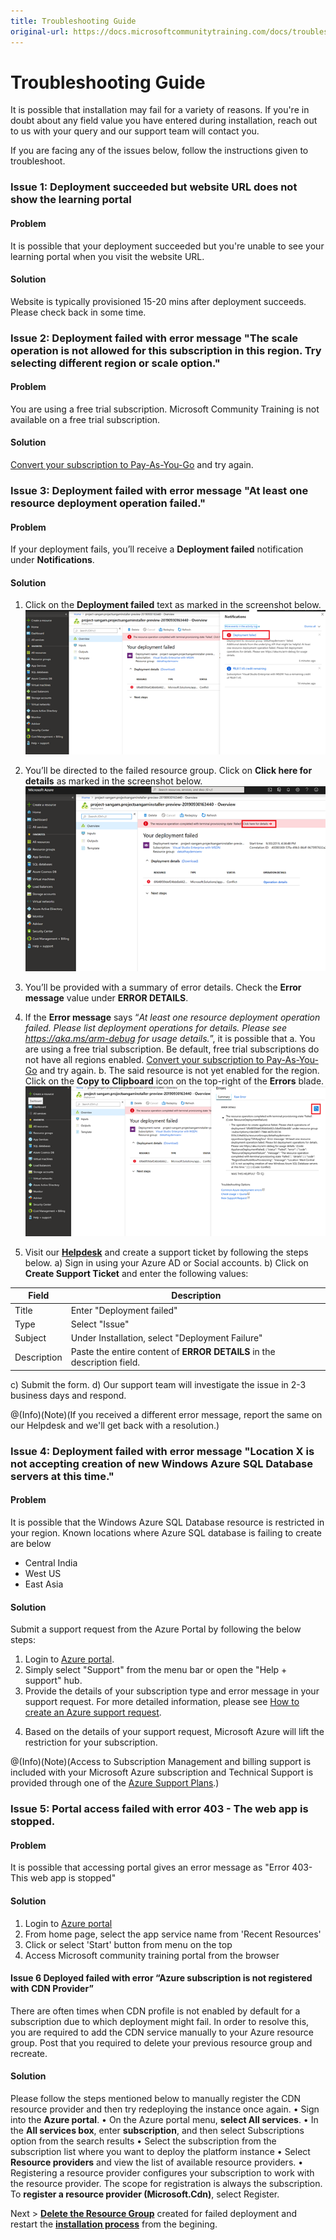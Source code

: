 ```yaml
---
title: Troubleshooting Guide
original-url: https://docs.microsoftcommunitytraining.com/docs/troubleshooting
---
```


# Troubleshooting Guide

It is possible that installation may fail for a variety of reasons. If you're in doubt about any field value you have entered during installation, reach out to us with your query and our support team will contact you.

If you are facing any of the issues below, follow the instructions given to troubleshoot.

### Issue 1: Deployment succeeded but website URL does not show the learning portal

#### Problem
It is possible that your deployment succeeded but you're unable to see your learning portal when you visit the website URL.

#### Solution 
Website is typically provisioned 15-20 mins after deployment succeeds. Please check back in some time. 

### Issue 2: Deployment failed with error message "The scale operation is not allowed for this subscription in this region. Try selecting different region or scale option."

#### Problem
You are using a free trial subscription. Microsoft Community Training is not available on a free trial subscription.

#### Solution 
 [Convert your subscription to Pay-As-You-Go](https://azure.microsoft.com/en-in/pricing/purchase-options/pay-as-you-go/) and try again. 


### Issue 3: Deployment failed with error message "At least one resource deployment operation failed."
#### Problem
If your deployment fails, you’ll receive a **Deployment failed** notification under **Notifications**.

#### Solution 
1.	Click on the **Deployment failed** text as marked in the screenshot below.
![image.png](../../media/image%2825%29.png)
2.	You’ll be directed to the failed resource group. Click on **Click here for details** as marked in the screenshot below.
![image.png](../../media/image%2826%29.png)
3.	You’ll be provided with a summary of error details. Check the **Error message** value under **ERROR DETAILS**.
4.	If the **Error message** says “*At least one resource deployment operation failed. Please list deployment operations for details. Please see https://aka.ms/arm-debug for usage details.*”, it is possible that 
    a.	You are using a free trial subscription. Be default, free trial subscriptions do not have all regions enabled. [Convert your subscription to Pay-As-You-Go](https://azure.microsoft.com/en-in/pricing/purchase-options/pay-as-you-go/) and try again. 
    b.	The said resource is not yet enabled for the region. Click on the **Copy to Clipboard** icon on the top-right of the **Errors** blade.
![image.png](../../media/image%2827%29.png)

5. Visit our [**Helpdesk**](https://go.microsoft.com/fwlink/?linkid=2104630) and create a support ticket by following the steps below. 
a) Sign in using your Azure AD or Social accounts.
b) Click on **Create Support Ticket** and enter the following values:

|Field	|Description|
|---|---|
|Title	|Enter "Deployment failed"|
|Type| Select "Issue"|
|Subject|Under Installation, select "Deployment Failure"|
|Description	|Paste the entire content of **ERROR DETAILS** in the description field.|

c) Submit the form. 
 d) Our support team will investigate the issue in 2-3 business days and respond.

@(Info)(Note)(If you received a different error message, report the same on our Helpdesk and we'll get back with a resolution.)

### Issue 4: Deployment failed with error message "Location X is not accepting creation of new Windows Azure SQL Database servers at this time."
#### Problem
It is possible that the Windows Azure SQL Database resource is restricted in your region. Known locations where Azure SQL database is failing to create are below

* Central India
* West US
* East Asia 


#### Solution 
Submit a support request from the Azure Portal by following the below steps:
1) Login to [Azure portal](https://portal.azure.com/?#blade/Microsoft_Azure_Support/HelpAndSupportBlade/).
2) Simply select "Support" from the menu bar or open the "Help + support" hub. 
3) Provide the details of your subscription type and error message in your support request. For more detailed information, please see [How to create an Azure support request](https://docs.microsoft.com/azure/azure-supportability/how-to-create-azure-support-request). 
4. Based on the details of your support request, Microsoft Azure will lift the restriction for your subscription.

@(Info)(Note)(Access to Subscription Management and billing support is included with your Microsoft Azure subscription and Technical Support is provided through one of the [Azure Support Plans](https://azure.microsoft.com/support/plans/).)
### Issue 5: Portal access failed with error 403 - The web app is stopped.
#### Problem
It is possible that accessing portal gives an error message as "Error 403- This web app is stopped" 

#### Solution 
1. Login to [Azure portal](http://portal.azure.com)
2. From home page, select the app service name from 'Recent Resources' 
3. Click or select 'Start' button from menu on the top
4. Access Microsoft community training portal from the browser 

#### Issue 6	Deployed failed with error “Azure subscription is not registered with CDN Provider”
There are often times when CDN profile is not enabled by default for a subscription due to which deployment might fail. In order to resolve this, you are required to add the CDN service manually to your Azure resource group. Post that you required to delete your previous resource group and recreate. 

#### Solution

Please follow the steps mentioned below to manually register the CDN resource provider and then try redeploying the instance once again.
•	Sign into the **Azure portal**.
•	On the Azure portal menu, **select All services**.
•	In the **All services box**, enter **subscription**, and then select Subscriptions option from the search results
•	Select the subscription from the subscription list where you want to deploy the platform instance
•	Select **Resource providers** and view the list of available resource providers.
•	Registering a resource provider configures your subscription to work with the resource provider. The scope for registration is always the subscription. To **register a resource provider (Microsoft.Cdn)**, select Register.

Next > [**Delete the Resource Group**](../../infrastructure-management/configure-your-platform-infrastructure/6_delete-your-training-instance) created for failed deployment and restart the [**installation process**](../../infrastructure-management/install-your-platform-instance/3_installation-guide-detailed-steps) from the begining.
